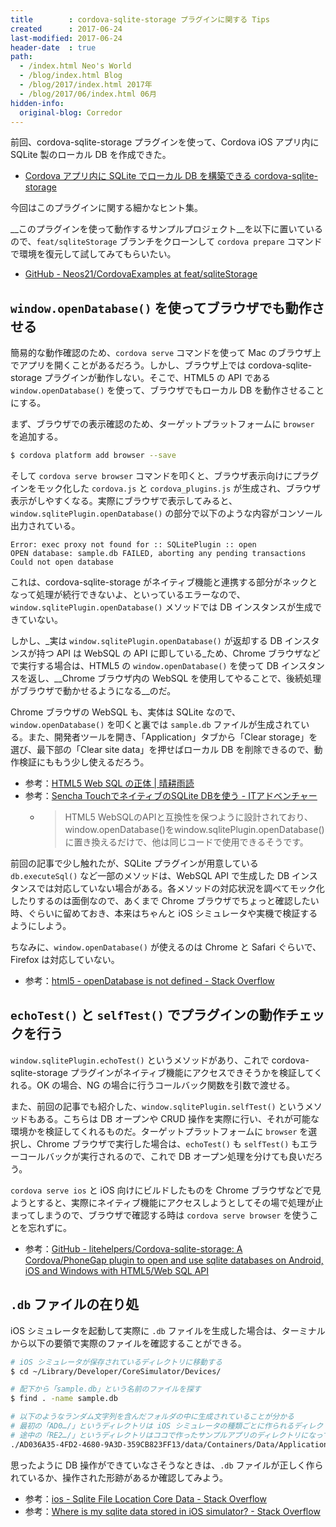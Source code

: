 ```yaml
---
title        : cordova-sqlite-storage プラグインに関する Tips
created      : 2017-06-24
last-modified: 2017-06-24
header-date  : true
path:
  - /index.html Neo's World
  - /blog/index.html Blog
  - /blog/2017/index.html 2017年
  - /blog/2017/06/index.html 06月
hidden-info:
  original-blog: Corredor
---
```


前回、cordova-sqlite-storage プラグインを使って、Cordova iOS アプリ内に SQLite 製のローカル DB を作成できた。

- [Cordova アプリ内に SQLite でローカル DB を構築できる cordova-sqlite-storage](/blog/2017/06/23-01.html)

今回はこのプラグインに関する細かなヒント集。

__このプラグインを使って動作するサンプルプロジェクト__を以下に置いているので、`feat/sqliteStorage` ブランチをクローンして `cordova prepare` コマンドで環境を復元して試してみてもらいたい。

- [GitHub - Neos21/CordovaExamples at feat/sqliteStorage](https://github.com/Neos21/example-cordova/tree/feat/sqliteStorage)

## `window.openDatabase()` を使ってブラウザでも動作させる

簡易的な動作確認のため、`cordova serve` コマンドを使って Mac のブラウザ上でアプリを開くことがあるだろう。しかし、ブラウザ上では cordova-sqlite-storage プラグインが動作しない。そこで、HTML5 の API である `window.openDatabase()` を使って、ブラウザでもローカル DB を動作させることにする。

まず、ブラウザでの表示確認のため、ターゲットプラットフォームに `browser` を追加する。

```bash
$ cordova platform add browser --save
```

そして `cordova serve browser` コマンドを叩くと、ブラウザ表示向けにプラグインをモック化した `cordova.js` と `cordova_plugins.js` が生成され、ブラウザ表示がしやすくなる。実際にブラウザで表示してみると、`window.sqlitePlugin.openDatabase()` の部分で以下のような内容がコンソール出力されている。

```
Error: exec proxy not found for :: SQLitePlugin :: open
OPEN database: sample.db FAILED, aborting any pending transactions
Could not open database
```

これは、cordova-sqlite-storage がネイティブ機能と連携する部分がネックとなって処理が続行できないよ、といっているエラーなので、`window.sqlitePlugin.openDatabase()` メソッドでは DB インスタンスが生成できていない。

しかし、_実は `window.sqlitePlugin.openDatabase()` が返却する DB インスタンスが持つ API は WebSQL の API に即している_ため、Chrome ブラウザなどで実行する場合は、HTML5 の `window.openDatabase()` を使って DB インスタンスを返し、__Chrome ブラウザ内の WebSQL を使用してやることで、後続処理がブラウザで動かせるようになる__のだ。

Chrome ブラウザの WebSQL も、実体は SQLite なので、`window.openDatabase()` を叩くと裏では `sample.db` ファイルが生成されている。また、開発者ツールを開き、「Application」タブから「Clear storage」を選び、最下部の「Clear site data」を押せばローカル DB を削除できるので、動作検証にももう少し使えるだろう。

- 参考：[HTML5 Web SQL の正体 | 晴耕雨読](http://shigematsu.org/?p=310)
- 参考：[Sencha TouchでネイティブのSQLite DBを使う - ITアドベンチャー](http://shimotori.github.io/blog-it/2013/10/28/1-use-native-sqlite-db-in-sencha-touch/)
  - > HTML5 WebSQLのAPIと互換性を保つように設計されており、window.openDatabase()をwindow.sqlitePlugin.openDatabase()に置き換えるだけで、他は同じコードで使用できるそうです。

前回の記事で少し触れたが、SQLite プラグインが用意している `db.executeSql()` など一部のメソッドは、WebSQL API で生成した DB インスタンスでは対応していない場合がある。各メソッドの対応状況を調べてモック化したりするのは面倒なので、あくまで Chrome ブラウザでちょっと確認したい時、ぐらいに留めておき、本来はちゃんと iOS シミュレータや実機で検証するようにしよう。

ちなみに、`window.openDatabase()` が使えるのは Chrome と Safari ぐらいで、Firefox は対応していない。

- 参考：[html5 - openDatabase is not defined - Stack Overflow](https://stackoverflow.com/questions/5571403/opendatabase-is-not-defined)

## `echoTest()` と `selfTest()` でプラグインの動作チェックを行う

`window.sqlitePlugin.echoTest()` というメソッドがあり、これで cordova-sqlite-storage プラグインがネイティブ機能にアクセスできそうかを検証してくれる。OK の場合、NG の場合に行うコールバック関数を引数で渡せる。

また、前回の記事でも紹介した、`window.sqlitePlugin.selfTest()` というメソッドもある。こちらは DB オープンや CRUD 操作を実際に行い、それが可能な環境かを検証してくれるものだ。ターゲットプラットフォームに `browser` を選択し、Chrome ブラウザで実行した場合は、`echoTest()` も `selfTest()` もエラーコールバックが実行されるので、これで DB オープン処理を分けても良いだろう。

`cordova serve ios` と iOS 向けにビルドしたものを Chrome ブラウザなどで見ようとすると、実際にネイティブ機能にアクセスしようとしてその場で処理が止まってしまうので、ブラウザで確認する時は `cordova serve browser` を使うことを忘れずに。

- 参考：[GitHub - litehelpers/Cordova-sqlite-storage: A Cordova/PhoneGap plugin to open and use sqlite databases on Android, iOS and Windows with HTML5/Web SQL API](https://github.com/litehelpers/Cordova-sqlite-storage#usage)

## `.db` ファイルの在り処

iOS シミュレータを起動して実際に `.db` ファイルを生成した場合は、ターミナルから以下の要領で実際のファイルを確認することができる。

```bash
# iOS シミュレータが保存されているディレクトリに移動する
$ cd ~/Library/Developer/CoreSimulator/Devices/

# 配下から「sample.db」という名前のファイルを探す
$ find . -name sample.db

# 以下のようなランダム文字列を含んだフォルダの中に生成されていることが分かる
# 最初の「AD0…/」というディレクトリは iOS シミュレータの種類ごとに作られるディレクトリ
# 途中の「RE2…/」というディレクトリはココで作ったサンプルアプリのディレクトリになっている
./AD036A35-4FD2-4680-9A3D-359CB823FF13/data/Containers/Data/Application/RE2E1C48-D94E-4658-B2E7-EF7A5CC69D3B/Library/LocalDatabase/sample.db
```

思ったように DB 操作ができていなさそうなときは、`.db` ファイルが正しく作られているか、操作された形跡があるか確認してみよう。

- 参考：[ios - Sqlite File Location Core Data - Stack Overflow](http://stackoverflow.com/questions/24133022/sqlite-file-location-core-data/24153116#24153116)
- 参考：[Where is my sqlite data stored in iOS simulator? - Stack Overflow](http://stackoverflow.com/questions/39241339/where-is-my-sqlite-data-stored-in-ios-simulator)
